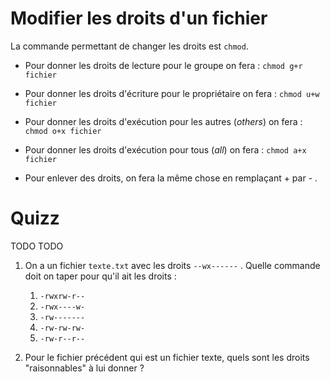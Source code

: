 
# Modifier les droits d'un fichier

La commande permettant de changer les droits est ``chmod``.


* Pour donner les droits de lecture pour le groupe on fera : `chmod g+r fichier`

*  Pour donner les droits d'écriture pour le propriétaire on fera : `chmod u+w fichier`

* Pour donner les droits d'exécution pour les autres (*others*) on fera : `chmod o+x fichier`

* Pour donner les droits d'exécution pour tous (*all*) on fera : `chmod a+x fichier`

* Pour enlever des droits, on fera la même chose en remplaçant + par - .


# Quizz

TODO TODO

1. On a un fichier ``texte.txt`` avec les droits ``--wx------`` .
   Quelle commande doit on taper pour qu'il ait les droits :

   1. ``-rwxrw-r--``
   2. ``-rwx----w-``
   3. ``-rw-------``
   4. ``-rw-rw-rw-``
   5. ``-rw-r--r--``


2. Pour le fichier précédent qui est un fichier texte, quels sont les droits "raisonnables" à lui donner ?
